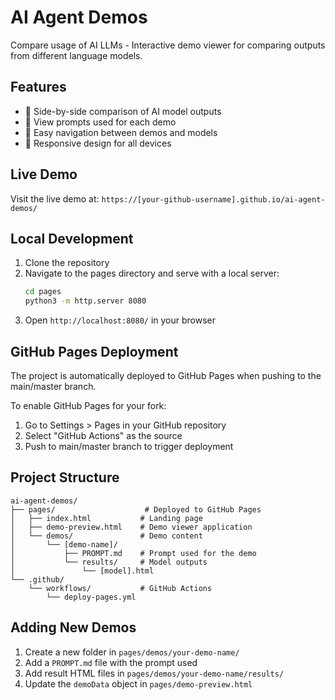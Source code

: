 # AI Agent Demos

Compare usage of AI LLMs - Interactive demo viewer for comparing outputs from different language models.

## Features

- 🎯 Side-by-side comparison of AI model outputs
- 📝 View prompts used for each demo
- 🚀 Easy navigation between demos and models
- 📱 Responsive design for all devices

## Live Demo

Visit the live demo at: `https://[your-github-username].github.io/ai-agent-demos/`

## Local Development

1. Clone the repository
2. Navigate to the pages directory and serve with a local server:
   ```bash
   cd pages
   python3 -m http.server 8080
   ```
3. Open `http://localhost:8080/` in your browser

## GitHub Pages Deployment

The project is automatically deployed to GitHub Pages when pushing to the main/master branch.

To enable GitHub Pages for your fork:
1. Go to Settings > Pages in your GitHub repository
2. Select "GitHub Actions" as the source
3. Push to main/master branch to trigger deployment

## Project Structure

```
ai-agent-demos/
├── pages/                    # Deployed to GitHub Pages
│   ├── index.html           # Landing page
│   ├── demo-preview.html    # Demo viewer application
│   └── demos/               # Demo content
│       └── [demo-name]/
│           ├── PROMPT.md    # Prompt used for the demo
│           └── results/     # Model outputs
│               └── [model].html
└── .github/
    └── workflows/           # GitHub Actions
        └── deploy-pages.yml

```

## Adding New Demos

1. Create a new folder in `pages/demos/your-demo-name/`
2. Add a `PROMPT.md` file with the prompt used
3. Add result HTML files in `pages/demos/your-demo-name/results/`
4. Update the `demoData` object in `pages/demo-preview.html`
